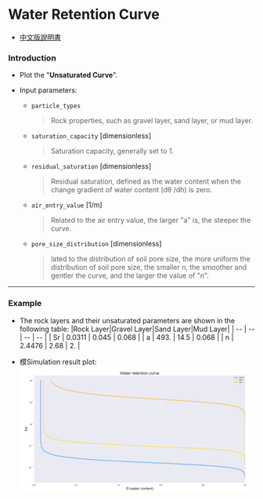 # Water Retention Curve
* [中文版說明書](./README_%E4%B8%AD%E6%96%87.md)

### Introduction

* Plot the "**Unsaturated Curve**".

* Input parameters:
    * `particle_types`
        > Rock properties, such as gravel layer, sand layer, or mud layer.
    * `saturation_capacity` [dimensionless]
        > Saturation capacity, generally set to 1.
    * `residual_saturation` [dimensionless]
        > Residual saturation, defined as the water content when the change gradient of water content (dθ /dh) is zero.
    * `air_entry_value` [1/m]
        > Related to the air entry value, the larger "a" is, the steeper the curve.
    * `pore_size_distribution` [dimensionless]
        > lated to the distribution of soil pore size, the more uniform the distribution of soil pore size, the smaller n, the smoother and gentler the curve, and the larger the value of "n".

---

### Example

* The rock layers and their unsaturated parameters are shown in the following table:
    |Rock Layer|Gravel Layer|Sand Layer|Mud Layer|
    | -- | -- | -- | -- |
    | Sr | 0.0311 | 0.045 | 0.068 |
    | a  | 493. | 14.5 | 0.068 |
    | n  | 2.4476 | 2.68 | 2. |

* 模Simulation result plot:
    ![](../images/2023-04-08-20-58-01.png)
